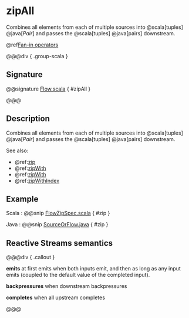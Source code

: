 # zipAll

Combines all elements from each of multiple sources into @scala[tuples] @java[*Pair*] and passes the @scala[tuples] @java[pairs] downstream.

@ref[Fan-in operators](../index.md#fan-in-operators)

@@@div { .group-scala }

## Signature

@@signature [Flow.scala](/akka-stream/src/main/scala/akka/stream/scaladsl/Flow.scala) { #zipAll }

@@@

## Description

Combines all elements from each of multiple sources into @scala[tuples] @java[*Pair*] and passes the @scala[tuples] @java[pairs] downstream.

See also:

 * @ref:[zip](zip.md)
 * @ref:[zipWith](zipWith.md)
 * @ref:[zipWith](zipWith.md)  
 * @ref:[zipWithIndex](zipWithIndex.md)

## Example
Scala
:   @@snip [FlowZipSpec.scala](/akka-stream-tests/src/test/scala/akka/stream/scaladsl/FlowZipSpec.scala) { #zip }

Java
:   @@snip [SourceOrFlow.java](/akka-docs/src/test/java/jdocs/stream/operators/SourceOrFlow.java) { #zip }

## Reactive Streams semantics

@@@div { .callout }

**emits** at first emits when both inputs emit, and then as long as any input emits (coupled to the default value of the completed input).

**backpressures** when downstream backpressures

**completes** when all upstream completes

@@@
